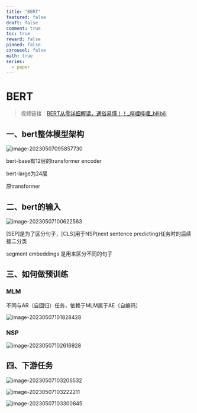 ```yaml
---
title: "BERT"
featured: false
draft: false
comment: true
toc: true
reward: false
pinned: false
carousel: false
math: true
series:
  - paper
---
```


<!--more-->

# BERT

> 视频链接：[BERT从零详细解读，通俗易懂！！_哔哩哔哩_bilibili](https://www.bilibili.com/video/BV1Ey4y1874y?p=1&vd_source=c2f7f4fff13c57e0c204150799a5d8e4)

## 一、bert整体模型架构

![image-20230507095857730](https://img.yulegend.cn/img/image-20230507095857730.png)

bert-base有12层的transformer encoder

bert-large为24层

原transformer

## 二、bert的输入

![image-20230507100622563](https://img.yulegend.cn/img/image-20230507100622563.png)

[SEP]是为了区分句子，[CLS]用于NSP(next sentence predicting)任务时的后续接二分类

segment embeddings 是用来区分不同的句子

## 三、如何做预训练

### MLM

不同与AR（自回归）任务，依赖于MLM属于AE（自编码）

![image-20230507101828428](https://img.yulegend.cn/img/image-20230507101828428.png)

### NSP

![image-20230507102616928](https://img.yulegend.cn/img/image-20230507102616928.png)

## 四、下游任务

![image-20230507103206532](https://img.yulegend.cn/img/image-20230507103206532.png)



![image-20230507103222211](https://img.yulegend.cn/img/image-20230507103222211.png)



![image-20230507103300845](https://img.yulegend.cn/img/image-20230507103300845.png)